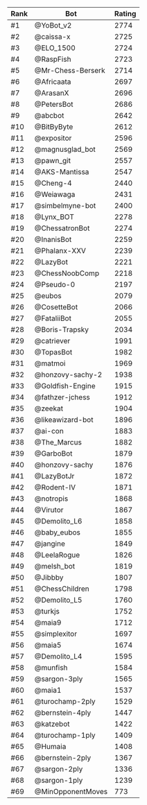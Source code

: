 Rank|Bot|Rating
---|---|---
#1|@YoBot_v2|2774
#2|@caissa-x|2725
#3|@ELO_1500|2724
#4|@RaspFish|2723
#5|@Mr-Chess-Berserk|2714
#6|@Africaata|2697
#7|@ArasanX|2696
#8|@PetersBot|2686
#9|@abcbot|2642
#10|@BitByByte|2612
#11|@expositor|2596
#12|@magnusglad_bot|2569
#13|@pawn_git|2557
#14|@AKS-Mantissa|2547
#15|@Cheng-4|2440
#16|@Weiawaga|2431
#17|@simbelmyne-bot|2400
#18|@Lynx_BOT|2278
#19|@ChessatronBot|2274
#20|@InanisBot|2259
#21|@Phalanx-XXV|2239
#22|@LazyBot|2221
#23|@ChessNoobComp|2218
#24|@Pseudo-0|2197
#25|@eubos|2079
#26|@CosetteBot|2066
#27|@FataliiBot|2055
#28|@Boris-Trapsky|2034
#29|@catriever|1991
#30|@TopasBot|1982
#31|@matmoi|1969
#32|@honzovy-sachy-2|1938
#33|@Goldfish-Engine|1915
#34|@fathzer-jchess|1912
#35|@zeekat|1904
#36|@likeawizard-bot|1896
#37|@ai-con|1883
#38|@The_Marcus|1882
#39|@GarboBot|1879
#40|@honzovy-sachy|1876
#41|@LazyBotJr|1872
#42|@Rodent-IV|1871
#43|@notropis|1868
#44|@Virutor|1867
#45|@Demolito_L6|1858
#46|@baby_eubos|1855
#47|@jangine|1849
#48|@LeelaRogue|1826
#49|@melsh_bot|1819
#50|@Jibbby|1807
#51|@ChessChildren|1798
#52|@Demolito_L5|1760
#53|@turkjs|1752
#54|@maia9|1712
#55|@simplexitor|1697
#56|@maia5|1674
#57|@Demolito_L4|1595
#58|@munfish|1584
#59|@sargon-3ply|1565
#60|@maia1|1537
#61|@turochamp-2ply|1529
#62|@bernstein-4ply|1447
#63|@katzebot|1422
#64|@turochamp-1ply|1409
#65|@Humaia|1408
#66|@bernstein-2ply|1367
#67|@sargon-2ply|1336
#68|@sargon-1ply|1239
#69|@MinOpponentMoves|773
